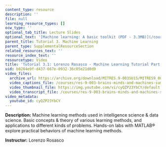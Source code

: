 ```yaml
---
content_type: resource
description: ''
file: null
learning_resource_types: []
ocw_type: ''
optional_tab_title: Lecture Slides
optional_text: '[Machine learning: A basic toolkit (PDF - 3.3MB)](/courses/res-9-003-brains-minds-and-machines-summer-course-summer-2015/resources/mitres_9_003sum15_tut3)'
parent_title: Tutorial 3. Machine Learning
parent_type: SupplementalResourceSection
related_resources_text: ''
resource_index_text: ''
resourcetype: Video
title: 'Tutorial 3.1: Lorenzo Rosasco - Machine Learning Tutorial Part 1'
uid: b0284e9f-d437-667e-0932-36c05e21d0d9
video_files:
  archive_url: https://archive.org/download/MITRES.9-003SU15/MITRES9_003SU15_Tutorial_3-1_300k.mp4
  video_captions_file: /courses/res-9-003-brains-minds-and-machines-summer-course-summer-2015/7b09ce282da05652a6da521669f9d028_cyQZP23YbCY.vtt
  video_thumbnail_file: https://img.youtube.com/vi/cyQZP23YbCY/default.jpg
  video_transcript_file: /courses/res-9-003-brains-minds-and-machines-summer-course-summer-2015/34a44c199544f5ca64da97a73c1cf681_cyQZP23YbCY.pdf
video_metadata:
  youtube_id: cyQZP23YbCY
---
```


**Description:** Machine learning methods used in intelligence science & data science. Basic concepts & theory of various learning methods, and applications to different kinds of problems. Hands-on labs with MATLAB® explore practical behaviors of machine learning methods.

**Instructor:** Lorenzo Rosasco